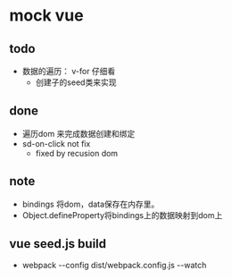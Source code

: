 # mock vue

## todo

- 数据的遍历： v-for 仔细看
  - 创建子的seed类来实现

## done

- 遍历dom 来完成数据创建和绑定
- sd-on-click not fix
  * fixed by recusion dom

## note

- bindings 将dom，data保存在内存里。
- Object.defineProperty将bindings上的数据映射到dom上

## vue seed.js build

- webpack --config dist/webpack.config.js --watch
